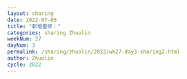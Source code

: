 ```yaml
---
layout: sharing
date: 2022-07-06
title: "新增靈修："
categories: sharing Zhuolin
weekNum: 27
dayNum: 3
permalink: /sharing/zhuolin/2022/wk27-day3-sharing2.html
author: Zhuolin
cycle: 2022
---  
```

